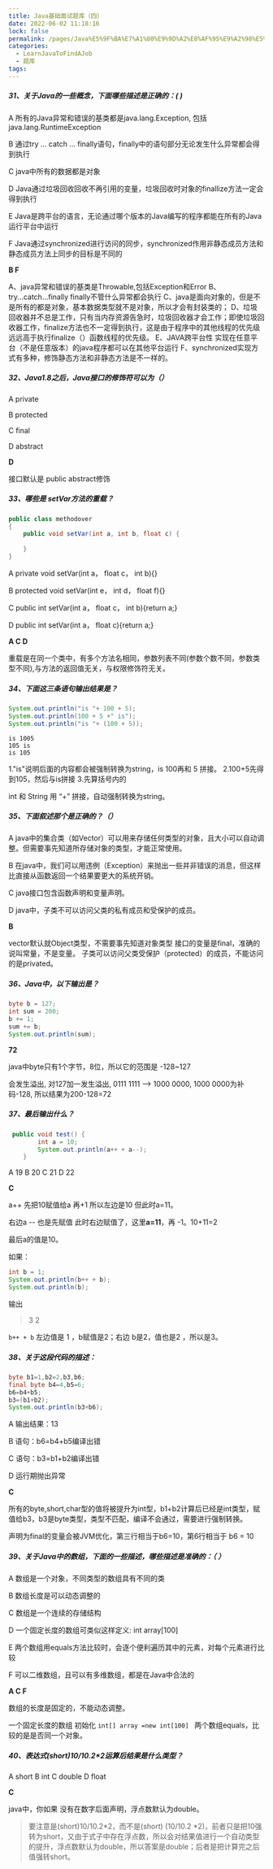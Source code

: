 ```yaml
---
title: Java基础面试题库（四）
date: 2022-06-02 11:18:16
lock: false
permalink: /pages/Java%E5%9F%BA%E7%A1%80%E9%9D%A2%E8%AF%95%E9%A2%98%E5%BA%93%EF%BC%88%E5%9B%9B%EF%BC%89
categories:
  - LearnJavaToFindAJob
  - 题库
tags:
---
```

##### 31、关于Java的一些概念，下面哪些描述是正确的：(  )

A	所有的Java异常和错误的基类都是java.lang.Exception, 包括java.lang.RuntimeException

B	通过try … catch … finally语句，finally中的语句部分无论发生什么异常都会得到执行

C	java中所有的数据都是对象

D	Java通过垃圾回收回收不再引用的变量，垃圾回收时对象的finallize方法一定会得到执行

E	Java是跨平台的语言，无论通过哪个版本的Java编写的程序都能在所有的Java运行平台中运行

F	Java通过synchronized进行访问的同步，synchronized作用非静态成员方法和静态成员方法上同步的目标是不同的



**B F** 

A、java异常和错误的基类是Throwable,包括Exception和Error
B、try...catch...finally finally不管什么异常都会执行
C、java是面向对象的，但是不是所有的都是对象，基本数据类型就不是对象，所以才会有封装类的；
D、垃圾回收器并不总是工作，只有当内存资源告急时，垃圾回收器才会工作；即使垃圾回收器工作，finalize方法也不一定得到执行，这是由于程序中的其他线程的优先级远远高于执行finalize（）函数线程的优先级。
E、JAVA跨平台性    实现在任意平台（不是任意版本）的java程序都可以在其他平台运行
F、synchronized实现方式有多种，修饰静态方法和非静态方法是不一样的。



##### 32、Java1.8之后，Java接口的修饰符可以为（）

A	private

B	protected

C	final

D	abstract



**D**

接口默认是 public abstract修饰



##### 33、哪些是 setVar方法的重载？

```java
public class methodover
{
    public void setVar(int a, int b, float c) {
    
    }
}
```

A	private void setVar(int a， float c， int b){}

B	protected void setVar(int e， int d， float f){}

C	public int setVar(int a， float c， int b){return a;}

D	public int setVar(int a， float c){return a;}



**A C D**

重载是在同一个类中，有多个方法名相同，参数列表不同(参数个数不同，参数类型不同),与方法的返回值无关，与权限修饰符无关。



##### 34、下面这三条语句输出结果是？

```java
System.out.println("is "+ 100 + 5);
System.out.println(100 + 5 +" is");
System.out.println("is "+ (100 + 5));
```



```
is 1005
105 is
is 105
```



1."is"说明后面的内容都会被强制转换为string，is 100再和 5 拼接。
2.100+5先得到105，然后与is拼接
3.先算括号内的

int 和 String 用 “+” 拼接，自动强制转换为string。



##### 35、下面叙述那个是正确的？（）

A	java中的集合类（如Vector）可以用来存储任何类型的对象，且大小可以自动调整。但需要事先知道所存储对象的类型，才能正常使用。

B	在java中，我们可以用违例（Exception）来抛出一些并非错误的消息，但这样比直接从函数返回一个结果要更大的系统开销。

C	java接口包含函数声明和变量声明。

D	java中，子类不可以访问父类的私有成员和受保护的成员。



**B**

vector默认就Object类型，不需要事先知道对象类型
接口的变量是final，准确的说叫常量，不是变量。
子类可以访问父类受保护（protected）的成员，不能访问的是privated。



##### 36、Java中，以下输出是？

```java
byte b = 127;
int sum = 200;
b += 1;
sum += b;
System.out.println(sum);
```


**72**

java中byte只有1个字节，8位，所以它的范围是 -128~127

会发生溢出, 对127加一发生溢出,  0111 1111 --> 1000 0000, 1000 0000为补码-128, 所以结果为200-128=72



##### 37、最后输出什么？

```java
 public void test() {
        int a = 10;
        System.out.println(a++ + a--);
    }
```

A	19
B	20
C	21
D	22



**C**

a++ 先把10赋值给a 再+1 所以左边是10 但此时a=11。

右边a -- 也是先赋值 此时右边赋值了，这里**a=11**，再 -1。10+11=2

最后a的值是10。



如果：

```java
int b = 1; 
System.out.println(b++ + b); 
System.out.println(b);
```

输出 

>3
>2

`b++ + b` 左边值是 1 ，b赋值是2；右边 b是2，值也是2 ，所以是3。



##### 38、关于这段代码的描述：

```java
byte b1=1,b2=2,b3,b6;  
final byte b4=4,b5=6;  
b6=b4+b5;  
b3=(b1+b2);  
System.out.println(b3+b6);
```

A	输出结果：13

B	语句：b6=b4+b5编译出错

C	语句：b3=b1+b2编译出错

D	运行期抛出异常



 **C**

所有的byte,short,char型的值将被提升为int型，b1+b2计算后已经是int类型，赋值给b3，b3是byte类型，类型不匹配，编译不会通过，需要进行强制转换。

声明为final的变量会被JVM优化，第三行相当于b6=10，第6行相当于 b6 = 10



##### 39、关于Java中的数组，下面的一些描述，哪些描述是准确的：（    ）

A	数组是一个对象，不同类型的数组具有不同的类

B	数组长度是可以动态调整的

C	数组是一个连续的存储结构

D	一个固定长度的数组可类似这样定义: int array[100]

E	两个数组用equals方法比较时，会逐个便利遍历其中的元素，对每个元素进行比较

F	可以二维数组，且可以有多维数组，都是在Java中合法的



**A C F** 

数组的长度是固定的，不能动态调整。

一个固定长度的数组 初始化 `int[] array =new int[100] `
两个数组equals，比较的是是否同一个对象。



##### 40、表达式(short)10/10.2*2运算后结果是什么类型？

A	short
B	int
C	double
D	float



**C**

java中，你如果 没有在数字后面声明，浮点数默认为double。

>要注意是(short)10/10.2*2，而不是(short) (10/10.2 *2)，前者只是把10强转为short，又由于式子中存在浮点数，所以会对结果值进行一个自动类型的提升，浮点数默认为double，所以答案是double；后者是把计算完之后值强转short。